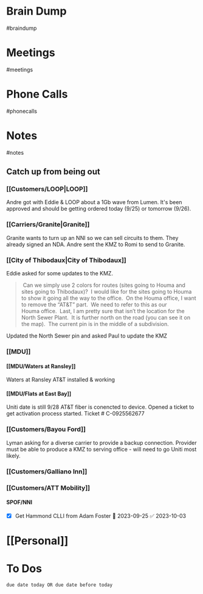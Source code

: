 # Brain Dump
#braindump 

# Meetings
#meetings 
# Phone Calls
#phonecalls 
# Notes
#notes
## Catch up from being out
### [[Customers/LOOP|LOOP]]
Andre got with Eddie & LOOP about a 1Gb wave from Lumen.  It's been approved and should be getting ordered today (9/25) or tomorrow (9/26).

### [[Carriers/Granite|Granite]]
Granite wants to turn up an NNI so we can sell circuits to them.  They already signed an NDA.  Andre sent the KMZ to Romi to send to Granite.

### [[City of Thibodaux|City of Thibodaux]]
Eddie asked for some updates to the KMZ.  
>  Can we simply use 2 colors for routes (sites going to Houma and sites going to Thibodaux)?  I would like for the sites going to Houma to show it going all the way to the office.  On the Houma office, I want to remove the “AT&T” part.  We need to refer to this as our Houma office.  Last, I am pretty sure that isn’t the location for the North Sewer Plant.  It is further north on the road (you can see it on the map).  The current pin is in the middle of a subdivision.

Updated the North Sewer pin and asked Paul to update the KMZ

### [[MDU]]
#### [[MDU/Waters at Ransley]]
Waters at Ransley AT&T installed & working

#### [[MDU/Flats at East Bay]]
Uniti date is still 9/28
AT&T fiber is conencted to device.  Opened a ticket to get activation process started.  Ticket # C-0925562677


### [[Customers/Bayou Ford]]
Lyman asking for a diverse carrier to provide a backup connection.  Provider must be able to produce a KMZ to serving office - will need to go Uniti most likely.

### [[Customers/Galliano Inn]]

### [[Customers/ATT Mobility]]
#### SPOF/NNI
- [x] Get Hammond CLLI from Adam Foster 📅 2023-09-25 ✅ 2023-10-03
# [[Personal]]

# To Dos
```tasks
due date today OR due date before today
```